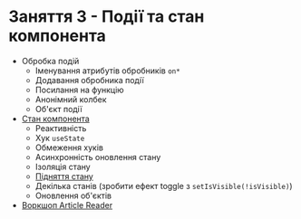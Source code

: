 # Заняття 3 - Події та стан компонента

- Обробка подій
  - Іменування атрибутів обробників `on*`
  - Додавання обробника події
  - Посилання на функцію
  - Анонімний колбек
  - Об'єкт події
- [Стан компонента](https://raw.githubusercontent.com/goitacademy/react-course-track/03-state/assets/state.png)
  - Реактивність
  - Хук `useState`
  - Обмеження хуків
  - Асинхронність оновлення стану
  - Ізоляція стану
  - [Підняття стану](https://raw.githubusercontent.com/goitacademy/react-course-track/03-state/assets/lifting-state.png)
  - Декілька станів (зробити ефект toggle з `setIsVisible(!isVisible)`)
  - Оновлення об'єктів
- [Воркшоп Article Reader](https://raw.githubusercontent.com/goitacademy/react-course-track/03-state/assets/reader.png)
